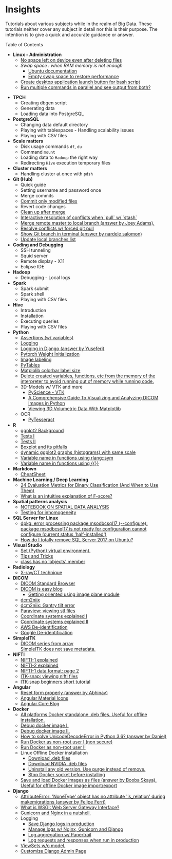 # Insights
Tutorials about various subjects while in the realm of Big Data.
These tutorials neither cover any subject in detail nor this is their purpose. The intention is to give a quick and accurate guidance or answer.

Table of Contents
<ul>
  <li><span><b>Linux - Administration</b></span>
    <ul>
      <li>
        <a href="https://askubuntu.com/questions/749176/no-space-left-on-device-even-after-deleting-files">No space left on device even after deleting files</a>
      </li>
      <li>
        <span><i>Swap space : when RAM memory is not enough</i></span>
        <ul>
          <li>
            <a href="https://help.ubuntu.com/community/SwapFaq#What_is_swappiness_and_how_do_I_change_it.3F">Ubuntu documentation</a>
          </li>
          <li>
            <a href="https://help.ubuntu.com/community/SwapFaq#What_is_swappiness_and_how_do_I_change_it.3F">Empty swap space to restore performance</a>
          </li>
        </ul>
      </li>
      <li><a href="https://unix.stackexchange.com/questions/80822/ubuntu-unity-attach-script-to-launcher">Create desktop application launch button for bash script</a>
      </li>
      <li><a href="https://askubuntu.com/questions/710609/how-to-run-multiple-commands-in-parallel-and-see-output-from-both">Run multiple commands in parallel and see output from both?</a></li>
    </ul>
  </li>
</ul>
<ul>
  <li><span><b>TPCH</b></span>
<ul>
<li>Creating dbgen script</li>
<li>Generating data</li>
<li>Loading data into PostgreSQL</li>
</ul>
</li>
<li><span><b>PostgreSQL</b></span>
<ul>
<li>Changing data default directory</li>
<li>Playing with tablespaces - Handling scalability issues</li>
<li>Playing with CSV files</li>
</ul>
</li>
  <li><span><b>Scale matters</b></span>
<ul>
<li>Disk usage commands <code>df</code>, <code>du</code></li>
<li>Command <code>mount</code></li>
<li>Loading data to <code>Hadoop</code> the right way</li>
<li>Redirecting <code>Hive</code> execution temporary files</li>
</ul>
</li>
  <li><span><b>Cluster matters</b></span>
<ul>
<li>Handling cluster at once with <code>pdsh</code></li>
</ul>
<li><span><b>Git (Hub)</b></span>
<ul>
<li>Quick guide</li>
<li>Setting username and password once</li>
<li>Merge commits</li>
<li><a href="https://stackoverflow.com/questions/4873976/how-to-commit-only-modified-and-not-new-or-deleted-files">Commit only modified files</a></li>
<li>Revert code changes</li>
  <li><a href="https://www.fizerkhan.com/blog/posts/clean-up-your-local-branches-after-merge-and-delete-in-github#:~:text=The%20command%20git%20remote%20prune,an%20option%20%2D%2Ddry%2Drun%20">Clean up after merge</a></li>
  <li><a href="https://stackoverflow.com/questions/28195778/git-stash-apply-with-interactive-mode">Interactive resolution of conflicts when `pull` w/ `stash`</a></li>
  <li><a href="https://stackoverflow.com/questions/7200614/how-to-merge-remote-master-to-local-branch">Merge remote master to local branch (answer by Joey Adams).</a>
  </li>
  <li><a href="https://itsyndicate.org/blog/how-to-use-git-force-pull-properly/">Resolve conflicts w/ forced git pull</a>
  </li>
  <li><a href="https://askubuntu.com/questions/730754/how-do-i-show-the-git-branch-with-colours-in-bash-prompt">Show Git branch in terminal (answer by nardele salomon)</a></li>
  <li><a href="https://theshravan.net/blog/update-the-local-list-of-remote-branches-in-the-git-repository/">Update local branches list</a></li>
</ul>
<li><span><b>Coding and Debugging</b></span>
<ul>
<li>SSH tunneling</li>
<li>Squid server</li>
<li>Remote display - X11</li>
<li>Eclipse IDE</li>
</ul>
</li>
<li><span><b>Hadoop</b></span>
<ul>
<li>Debugging - Local logs</li>
</ul>
<li><span><b>Spark</b></span>
<ul>
<li>Spark submit</li>
<li>Spark shell</li>
<li>Playing with CSV files</li>
</ul>
</li>
<li><span><b>Hive</b></span>
<ul>
<li>Introduction</li>
<li>Installation</li>
<li>Executing queries</li>
<li>Playing with CSV files</li>
</ul>
  <li><span><b>Python</b></span>
    <ul>
      <li><a href="https://www.journaldev.com/15791/python-assert">Assertions (w/ variables)</a></li>
      <li><a href="https://realpython.com/python-logging/">Logging</a></li>
      <li><a href="https://stackoverflow.com/questions/19875789/django-gives-bad-request-400-when-debug-false">Logging in Django (answer by Yuseferi)</a></li>
      <li><a href="https://stackoverflow.com/questions/49433936/how-to-initialize-weights-in-pytorch">Pytorch Weight Initialization</a></li>
      <li><a href="https://github.com/wkentaro/labelme">Image labeling</a></li>
      <li><a href="https://www.machinelearninguru.com/deep_learning/data_preparation/hdf5/hdf5.html">PyTables</a></li>
      <li><a href="https://matplotlib.org/3.1.1/api/_as_gen/matplotlib.axes.Axes.tick_params.html">Matplolib colorbar label size</a></li>
      <li><a href="https://stackoverflow.com/questions/26545051/is-there-a-way-to-delete-created-variables-functions-etc-from-the-memory-of-th">Delete created variables, functions, etc from the memory of the interpreter to avoid running out of memory while running code.</a></li>
      <li>3D-Models w/ VTK and more
        <ul>
          <li><a href="https://pyscience.wordpress.com/">PyScience - VTK</a></li>
          <li><a href="https://hengloose.medium.com/a-comprehensive-starter-guide-to-visualizing-and-analyzing-dicom-images-in-python-7a8430fcb7ed">A Comprehensive Guide To Visualizing and Analyzing DICOM Images in Python</a></li>
          <li><a href="https://www.datacamp.com/community/tutorials/matplotlib-3d-volumetric-data">Viewing 3D Volumetric Data With Matplotlib</a></li>
        </ul>
      </li>
      <li>OCR
        <ul>
          <li><a href="https://github.com/madmaze/pytesseract">PyTesseract</a>
        </ul>
      </li>
    </ul>
  </li>
 <li><span><b>R</b></span>
  <ul>
    <li><a href="http://felixfan.github.io/ggplot2-remove-grid-background-margin/">ggplot2 Background</a></li>
    <li><a href="https://www.r-bloggers.com/t-tests/">Tests I</a></li>
    <li><a href="https://www.r-bloggers.com/add-p-values-and-significance-levels-to-ggplots/">Tests II</a></li>
    <li><a href="https://www.data-to-viz.com/caveat/boxplot.html">Boxplot and its pitfalls</a></li>
    <li><a href="https://stackoverflow.com/questions/60438297/r-histograms-with-shared-same-x-and-y-axes/60438728?noredirect=1#comment107179917_60438728">dynamic ggplot2 graphs (histograms) with same scale</a></li>
    <li><a href="https://linogaliana.netlify.app/post/datatable/datatable-nse/">Variable name in functions using rlang::sym</a></li>
    <li><a href="https://www.tidyverse.org/blog/2020/02/glue-strings-and-tidy-eval/">Variable name in functions using {{}}</a>
    </li>
</li>
  </ul>
 </li>
 <li><span><b>Markdown</b></span>
    <ul>
      <li><a href="https://github.com/adam-p/markdown-here/wiki/Markdown-Cheatsheet">CheatSheet</a></li>
    </ul>
 </li>
 <li><span><b>Machine Learning / Deep Learning</b></span>
    <ul>
      <li><a href="https://neptune.ai/blog/evaluation-metrics-binary-classification?utm_campaign=blog-evaluation-metrics-binary-classification&utm_content=blog&utm_medium=answer&utm_source=quora">24 Evaluation Metrics for Binary Classification (And When to Use Them)</a></li>
      <li><a href="https://www.quora.com/What-is-an-intuitive-explanation-of-F-score?share=1">What is an intuitive explanation of F-score?</a></li>
    </ul>
 </li>
 <li><span><b>Spatial patterns analysis</b></span>
  <ul>
    <li><a href="https://www.seas.upenn.edu/~ese502/">NOTEBOOK ON SPATIAL DATA ANALYSIS</a>
    </li>
    <li><a href="https://blog.valdosta.edu/andersonlab/2018/05/03/point-pattern-analysis-visualizing-and-testing-for-inhomogeneity-by-dr-anderson/">Testing for inhomogeneity</a>
    </li>
  </ul>
 </li>
 <li><span><b>SQL Server for Linux</b></span>
    <ul>
      <li><a href="https://blog.csdn.net/u011641865/article/details/72317824">dpkg: error processing package msodbcsql17 (--configure):
 package msodbcsql17 is not ready for configuration
 cannot configure (current status 'half-installed')</a>
      </li>
      <li><a href="https://dba.stackexchange.com/questions/174175/how-do-i-totally-remove-sql-server-2017-on-ubuntu">How do I totally remove SQL Server 2017 on Ubuntu?</a>
      </li>
    </ul>
 </li>
 <li><span><b>Visual Studio</b></span>
  <ul>
    <li><a href="https://www.roelpeters.be/change-venv-for-python-in-vs-code/">Set (Python) virtual environment.</a></li>
    <li><a href="https://code.visualstudio.com/docs/getstarted/tips-and-tricks#vscode">Tips and Tricks</a></li>
    <li><a href="https://stackoverflow.com/questions/58255016/class-has-no-objects-member/58255140#58255140">class has no 'objects' member</a></li>
  </ul>
 </li>
<li><span><b>Radiology</b></span>
  <ul>
    <li><a href="https://www.startradiology.com/the-basics/x-rayct-technique/">X-ray/CT technique</a></li>
  </ul>
</li>

<li><span><b>DICOM</b></span>
  <ul>
    <li><a href="https://dicom.innolitics.com/ciods/ct-image">DICOM Standard Browser</a></li>
    <li><a href="https://dicomiseasy.blogspot.com/">DICOM is easy blog</a>
      <ul>
        <li><a href="https://dicomiseasy.blogspot.com/2013/06/getting-oriented-using-image-plane.html">Getting oriented using image plane module</a></li>
      </ul>
    </li>
    <li><a href="https://github.com/rordenlab/dcm2niix">dcm2niix</a></li>
    <li><a href="https://github.com/rordenlab/dcm2niix/issues/232">dcm2niix: Gantry tilt error</a></li>
    <li><a href="https://www.paraview.org/">Paraview: viewing stl files</a></li>
    <li><a href="https://www.brainvoyager.com/bv/doc/UsersGuide/CoordsAndTransforms/CoordinateSystems.html">Coordinate systems explained I</a></li>
    <li><a href="https://www.slicer.org/wiki/Coordinate_systems">Coordinate systems explained II</a></li>
    <li><a href="https://aws.amazon.com/blogs/machine-learning/de-identify-medical-images-with-the-help-of-amazon-comprehend-medical-and-amazon-rekognition/">AWS De-identification</a></li>
    <li><a href="https://cloud.google.com/healthcare/docs/how-tos/dicom-deidentify">Google De-identification</a></li>
  </ul>
</li>

<li><span><b>SimpleITK</b></span>
  <ul>
    <li><a href="https://simpleitk.readthedocs.io/en/next/Examples/DicomSeriesFromArray/Documentation.html">DICOM series from array</a></li>
    <l><a href="https://github.com/SimpleITK/SimpleITK/issues/346">SimpleITK does not save metadata.</a></li>
  </ul>
 </li>

<li><span><b>NIFTI</b></span>
  <ul>
    <li><a href="https://brainder.org/2012/09/23/the-nifti-file-format/">NIFTI-1 explained</a></li>
    <li><a href="https://brainder.org/2015/04/03/the-nifti-2-file-format/">NIFTI-2 explained</a></li>
    <li><a href="https://nifti.nimh.nih.gov/nifti-1/documentation/nifti1diagrams_v2.pdf">NIFTI-1 data format: page 2</a></li>
    <li><a href="http://www.itksnap.org/pmwiki/pmwiki.php">ITK-snap: viewing nifti files</a></li>
    <li><a href="http://www.itksnap.org/pmwiki/pmwiki.php%3Fn%3DDocumentation.TutorialSectionNewVersionTwo">ITK-snap beginners short tutorial</a></li>
  </ul>
</li>

<li><span><b>Angular</b></span>
    <ul>
      <li><a href="https://stackoverflow.com/questions/48216330/angular-5-formgroup-reset-doesnt-reset-validators">Reset form properly (answer by Abhinav)</a></li>
      <li><a href="https://material.io/resources/icons/?style=baseline">Angular Material Icons</a></li>
      <li><a href="https://blog.angular-university.io/tag/angular-core/">Angular Core Blog</a></li>
  </ul>
</li>

<li><span><b>Docker</b></span>
    <ul>
      <li><a href="https://download.docker.com/">All platforms Docker standalone .deb files. Useful for offline installation.</a></li>
      <li><a href="http://www.openwebit.com/c/how-to-debug-docker-images/">Debug docker image I.</a></li>
      <li><a href="https://medium.com/@betz.mark/ten-tips-for-debugging-docker-containers-cde4da841a1d">Debug docker image II.</li>
      <li><a href="https://stackoverflow.com/questions/51026315/how-to-solve-unicodedecodeerror-in-python-3-6/51027262#51027262">How to solve UnicodeDecodeError in Python 3.6? (answer by Daniel)</a></li>
      <li><a href="https://docs.docker.com/engine/install/linux-postinstall/#manage-docker-as-a-non-root-user">Run Docker as non-root user I (non secure)</a>
      </li>
      <li><a href="https://docs.docker.com/engine/security/rootless/">Run Docker as non-root user II</a>
      </li>
      <li>Linux Offline Docker installation
        <ul>
          <li><a href="https://docs.docker.com/engine/install/ubuntu/#install-from-a-package">Download .deb files</a></li>
          <li><a href="https://gist.github.com/lamhoangtung/d19bb72a99639a762b6d935fbd080c7c">Download NVIDIA .deb files</a></li>
          <li><a href="https://docs.docker.com/engine/install/ubuntu/#uninstall-old-versions">Uninstall any old version. Use purge instead of remove.</a></li>
          <li><a href="https://github.com/moby/moby/issues/41792#issuecomment-750863884">Stop Docker socket before installing</a></li>
        </ul>
      </li>
      <li><a href="https://serverfault.com/questions/701248/downloading-docker-image-for-transfer-to-non-internet-connected-machine/718470#718470">Save and load Docker images as files (answer by Booba Skaya). Useful for offline Docker image import/export</a></li>
  </ul>
</li>

<li><span><b>Django</b></span>
    <ul>
      <li><a href="https://stackoverflow.com/questions/43765732/how-to-trace-this-attributeerror-nonetype-object-has-no-attribute-is-relati">AttributeError: 'NoneType' object has no attribute 'is_relation' during makemigrations (answer by Felipe Ferri)</a></li>
      <li><a href="https://www.fullstackpython.com/wsgi-servers.html">What is WSGI: Web Server Gateway Interface?</a></li>
      <li><a href="https://build.vsupalov.com/gunicorn-and-nginx/">Gunicorn and Nginx in a nutshell.</a></li>
      <li>Logging
        <ul>
          <li><a href="https://mattsegal.dev/file-logging-django.html">Save Django logs in production</a></li>
          <li><a href="https://mattsegal.dev/django-gunicorn-nginx-logging.html">Manage logs w/ Nginx, Gunicorn and Django</a></li>
          <li><a href=https://mattsegal.dev/django-logging-papertrail.html">Log aggregation w/ Papertrail</a></li>
          <li><a href="https://scripting4ever.wordpress.com/2020/07/27/how-to-log-the-request-and-response-via-django-middleware/">Log requests and responses when run in production</a></li>
        </ul>
      </li>
      <li><a href="https://medium.com/django-rest-framework/django-rest-framework-viewset-when-you-don-t-have-a-model-335a0490ba6f">ViewSets w/o model.</a></li>
      <li><a href="https://realpython.com/customize-django-admin-python/">Customize Django Admin Page</a></li>
  </ul>
</li>

</ul>

